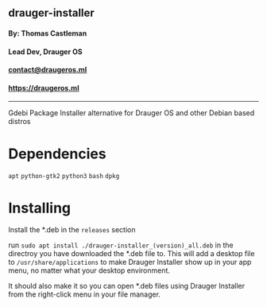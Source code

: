 ## **drauger-installer** ##
#### By: Thomas Castleman
#### Lead Dev, Drauger OS
#### <contact@draugeros.ml>
#### https://draugeros.ml
---
Gdebi Package Installer alternative for Drauger OS and other Debian based distros

# Dependencies

`apt`
`python-gtk2`
`python3`
`bash`
`dpkg`

# Installing

Install the \*.deb in the `releases` section

run `sudo apt install ./drauger-installer_(version)_all.deb` in the directroy you have downloaded the \*.deb file to. This will add a desktop file to `/usr/share/applications` to make Drauger Installer show up in your app menu, no matter what your desktop environment.

It should also make it so you can open \*.deb files using Drauger Installer from the right-click menu in your file manager.
